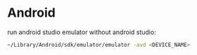 # Android

run android studio emulator without android studio:

```sh
~/Library/Android/sdk/emulator/emulator -avd <DEVICE_NAME>
```
